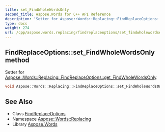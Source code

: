 ```yaml
---
title: set_FindWholeWordsOnly
second_title: Aspose.Words for C++ API Reference
description: 'Setter for Aspose::Words::Replacing::FindReplaceOptions::get_FindWholeWordsOnly.'
type: docs
weight: 274
url: /cpp/aspose.words.replacing/findreplaceoptions/set_findwholewordsonly/
---
```

## FindReplaceOptions::set_FindWholeWordsOnly method


Setter for [Aspose::Words::Replacing::FindReplaceOptions::get_FindWholeWordsOnly](../get_findwholewordsonly/).

```cpp
void Aspose::Words::Replacing::FindReplaceOptions::set_FindWholeWordsOnly(bool value)
```

## See Also

* Class [FindReplaceOptions](../)
* Namespace [Aspose::Words::Replacing](../../)
* Library [Aspose.Words](../../../)
